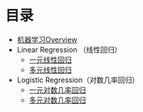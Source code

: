 # 目录

* [机器学习Overview](readme.md)
* Linear Regression （线性回归）
    * [一元线性回归](machine-learning-ex1/linear_regression/linear_regression.md)
    * [多元线性回归](machine-learning-ex1/multivariable_linear_regression/multivariable_linear_regression.md)
* Logistic Regression（对数几率回归）
    * [一元对数几率回归](machine-learning-ex2/logistic_regression/logistic_regression.md)
    * [多元对数几率回归](machine-learning-ex3/multi_class_logistic_regression/multi_class_logistic_regression.md)


